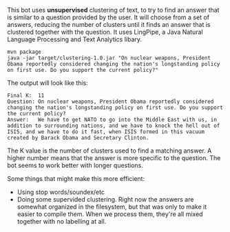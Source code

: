 This bot uses **unsupervised** clustering of text, to try to find an answer that is similar to a question provided by the user. It will choose from a set of answers, reducing the number of clusters until it finds an answer that is clustered together with the question. It uses LingPipe, a Java Natural Language Processing and Text Analytics libary.

    mvn package
    java -jar target/clustering-1.0.jar "On nuclear weapons, President Obama reportedly considered changing the nation's longstanding policy on first use. Do you support the current policy?"

The output will look like this:

    Final K:  11
    Question: On nuclear weapons, President Obama reportedly considered changing the nation's longstanding policy on first use. Do you support the current policy?
    Answer:   We have to get NATO to go into the Middle East with us, in addition to surrounding nations, and we have to knock the hell out of ISIS, and we have to do it fast, when ISIS formed in this vacuum created by Barack Obama and Secretary Clinton.
    
The K value is the number of clusters used to find a matching answer. A higher number means that the answer is more specific to the question. The bot seems to work better with longer questions.

Some things that might make this more efficient:
* Using stop words/soundex/etc
* Doing some supervided clustering. Right now the answers are somewhat organized in the filesystem, but that was only to make it easier to compile them. When we process them, they're all mixed together with no labelling at all.
